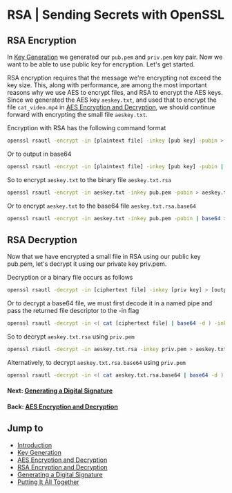 # RSA | Sending Secrets with OpenSSL

## RSA Encryption

In [Key Generation](../../../posts/crypto/sending-secrets-with-openssl-key-generation) we generated our `pub.pem` and `priv.pem` key pair. Now we want to be able to use public key for encryption. Let's get started.

RSA encryption requires that the message we're encrypting not exceed the key size. This, along with performance, are among the most important reasons why we use AES to encrypt files, and RSA to encrypt the AES keys. Since we generated the AES key `aeskey.txt`, and used that to encrypt the file `cat_video.mp4` in [AES Encryption and Decryption](../../../posts/crypto/sending-secrets-with-openssl-aes-encryption-and-decryption), we should continue forward with encrypting the small file `aeskey.txt`.

Encryption with RSA has the following command format

```bash
openssl rsautl -encrypt -in [plaintext file] -inkey [pub key] -pubin > [output file]
```

Or to output in base64

```bash
openssl rsautl -encrypt -in [plaintext file] -inkey [pub key] -pubin | base64 > [output file]
```

So to encrypt `aeskey.txt` to the binary file `aeskey.txt.rsa`

```bash
openssl rsautl -encrypt -in aeskey.txt -inkey pub.pem -pubin > aeskey.txt.rsa
```

Or to encrypt `aeskey.txt` to the base64 file `aeskey.txt.rsa.base64`

```bash
openssl rsautl -encrypt -in aeskey.txt -inkey pub.pem -pubin | base64 > aeskey.txt.rsa.base64
```

## RSA Decryption

Now that we have encrypted a small file in RSA using our public key pub.pem, let's decrypt it using our private key priv.pem.

Decryption or a binary file occurs as follows

```bash
openssl rsautl -decrypt -in [ciphertext file] -inkey [priv key] > [output file]
```

Or to decrypt a base64 file, we must first decode it in a named pipe and pass the returned file descriptor to the -in flag

```bash
openssl rsautl -decrypt -in <( cat [ciphertext file] | base64 -d ) -inkey [priv key] > [output file]
```

So to decrypt `aeskey.txt.rsa` using `priv.pem`

```bash
openssl rsautl -decrypt -in aeskey.txt.rsa -inkey priv.pem > aeskey.txt
```

Alternatively, to decrypt `aeskey.txt.rsa.base64` using `priv.pem`

```bash
openssl rsautl -decrypt -in <( cat aeskey.txt.rsa.base64 | base64 -d ) -inkey priv.pem >\r\n aeskey.txt
```

#### Next: [Generating a Digital Signature](../../../posts/crypto/sending-secrets-signatures)

#### Back: [AES Encryption and Decryption](../../../posts/crypto/sending-secrets-aes-crypto)

## Jump to

* [Introduction](../../../posts/crypto/sending-secrets-getting-started)
* [Key Generation](../../../posts/crypto/sending-secrets-key-generation)
* [AES Encryption and Decryption](../../../posts/crypto/sending-secrets-aes-crypto)
* [RSA Encryption and Decryption](../../../posts/crypto/sending-secrets-rsa-crypto)
* [Generating a Digital Signature](../../../posts/crypto/sending-secrets-signatures)
* [Putting It All Together](../../../posts/crypto/sending-secrets-summary)
